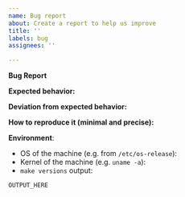 ```yaml
---
name: Bug report
about: Create a report to help us improve
title: ''
labels: bug
assignees: ''

---
```


**Bug Report**

**Expected behavior:**

**Deviation from expected behavior:**

**How to reproduce it (minimal and precise):**
<!-- Please let us know any circumstances for reproduction of your bug. -->

**Environment**:
* OS of the machine (e.g. from `/etc/os-release`):
* Kernel of the machine (e.g. `uname -a`):
* `make versions` output: <!-- Run `make versions` and post the output
in the code block below -->
```
OUTPUT_HERE
```
